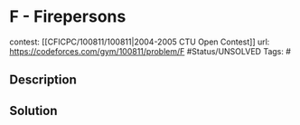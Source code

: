 # F - Firepersons

contest: [[CFICPC/100811/100811|2004-2005 CTU Open Contest]]
url: https://codeforces.com/gym/100811/problem/F
#Status/UNSOLVED
Tags: #

## Description

## Solution

